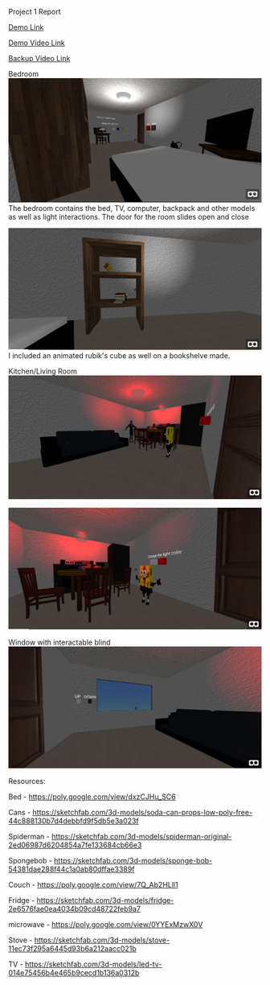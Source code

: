 Project 1 Report

[Demo Link](https://bramble-sedate-iberis.glitch.me/)

[Demo Video Link](https://youtu.be/YlUGjJBBVmA)

[Backup Video Link](https://youtu.be/WGv_oe_d4ik)


Bedroom
![](images/Bedroom1.JPG)
The bedroom contains the bed, TV, computer, backpack and other models as well as light interactions. The door for the room slides open and close





![](images/bedroom2.JPG)
I included an animated rubik's cube as well on a bookshelve made. 

Kitchen/Living Room
![](images/kitchen.JPG)

![](images/kitchen2.JPG)

Window with interactable blind
![](images/window.JPG)


Resources:

Bed - https://poly.google.com/view/dxzCJHu_SC6

Cans - https://sketchfab.com/3d-models/soda-can-props-low-poly-free-44c888130b7d4debbfd9f5db5e3a023f

Spiderman - https://sketchfab.com/3d-models/spiderman-original-2ed06987d6204854a7fe133684cb66e3

Spongebob - https://sketchfab.com/3d-models/sponge-bob-54381dae288f44c1a0ab80dffae3389f

Couch - https://poly.google.com/view/7Q_Ab2HLll1

Fridge - https://sketchfab.com/3d-models/fridge-2e6576fae0ea4034b09cd48722feb9a7

microwave - https://poly.google.com/view/0YYExMzwX0V

Stove - https://sketchfab.com/3d-models/stove-11ec73f295a6445d93b6a212aacc021b

TV - https://sketchfab.com/3d-models/led-tv-014e75456b4e465b9cecd1b136a0312b
